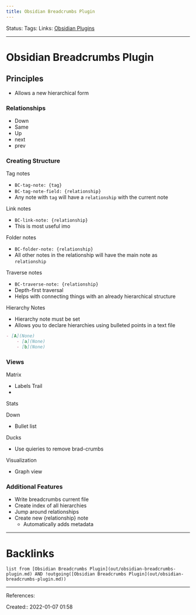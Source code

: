 ```yaml
---
title: Obsidian Breadcrumbs Plugin
---
```

Status: 
Tags: 
Links: [Obsidian Plugins](out/obsidian-plugins.md)
___
# Obsidian Breadcrumbs Plugin
## Principles
- Allows a new hierarchical form
### Relationships
- Down
- Same
- Up
- next
- prev
### Creating Structure
Tag notes
- `BC-tag-note: {tag}`
- `BC-tag-note-field: {relationship}`
- Any note with `tag` will have a `relationship` with the current note

Link notes
- `BC-link-note: {relationship}`
- This is most useful imo

Folder notes
- `BC-folder-note: {relationship}`
- All other notes in the relationship will have the main note as `relationship`

Traverse notes
- `BC-traverse-note: {relationship}`
- Depth-first traversal
- Helps with connecting things with an already hierarchical structure

Hierarchy Notes
- Hierarchy note must be set
- Allows you to declare hierarchies using bulleted points in a text file
```md
- [A](None)
	- [a](None)
	- [b](None)
```
### Views
Matrix
- Labels
Trail
- 
Stats

Down
- Bullet list

Ducks
- Use quieries to remove brad-crumbs

Visualization
- Graph view

### Additional Features
- Write breadcrumbs current file
- Create index of all hierarchies
- Jump around relationships
- Create new {relationship} note
	- Automatically adds metadata
___
# Backlinks
```dataview
list from [Obsidian Breadcrumbs Plugin](out/obsidian-breadcrumbs-plugin.md) AND !outgoing([Obsidian Breadcrumbs Plugin](out/obsidian-breadcrumbs-plugin.md))
```
___
References:

Created:: 2022-01-07 01:58
